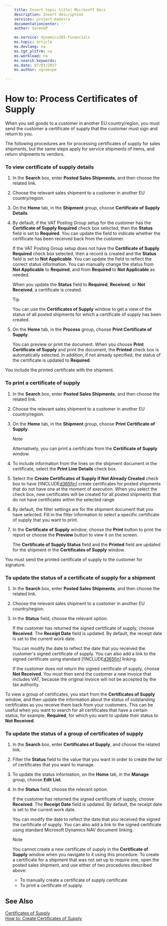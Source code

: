 ```yaml
---
    title: Insert topic title| Microsoft Docs
    description: Insert description
    services: project-madeira
    documentationcenter: ''
    author: SorenGP

    ms.service: dynamics365-financials
    ms.topic: article
    ms.devlang: na
    ms.tgt_pltfrm: na
    ms.workload: na
    ms.search.keywords:
    ms.date: 07/01/2017
    ms.author: sgroespe

---
```

# How to: Process Certificates of Supply
When you sell goods to a customer in another EU country\/region, you must send the customer a certificate of supply that the customer must sign and return to you.  
  
 The following procedures are for processing certificates of supply for sales shipments, but the same steps apply for service shipments of items, and return shipments to vendors.  
  
### To view certificate of supply details  
  
1.  In the **Search** box, enter **Posted Sales Shipments**, and then choose the related link.  
  
2.  Choose the relevant sales shipment to a customer in another EU country\/region.  
  
3.  On the **Home** tab, in the **Shipment** group, choose **Certificate of Supply Details**.  
  
4.  By default, if the VAT Posting Group setup for the customer has the **Certificate of Supply Required** check box selected, then the **Status** field is set to **Required**. You can update the field to indicate whether the certificate has been received back from the customer.  
  
     If the VAT Posting Group setup does not have the **Certificate of Supply Required** check box selected, then a record is created and the **Status** field is set to **Not Applicable**. You can update the field to reflect the correct status information. You can manually change the status from **Not Applicable** to **Required**, and from **Required** to **Not Applicable** as needed.  
  
     When you update the **Status** field to **Required**, **Received**, or **Not Received**, a certificate is created.  
  
    > [!TIP]  
    >  You can use the **Certificates of Supply** window to get a view of the status of all posted shipments for which a certificate of supply has been created.  
  
5.  On the **Home** tab, in the **Process** group, choose **Print Certificate of Supply**.  
  
     You can preview or print the document. When you choose **Print Certificate of Supply** and print the document, the **Printed** check box is automatically selected. In addition, if not already specified, the status of the certificate is updated to **Required**.  
  
 You include the printed certificate with the shipment.  
  
### To print a certificate of supply  
  
1.  In the **Search** box, enter **Posted Sales Shipments**, and then choose the related link.  
  
2.  Choose the relevant sales shipment to a customer in another EU country\/region.  
  
3.  On the **Home** tab, in the **Shipment** group, choose **Print Certificate of Supply**.  
  
    > [!NOTE]  
    >  Alternatively, you can print a certificate from the  **Certificate of Supply** window.  
  
4.  To include information from the lines on the shipment document in the certificate, select the **Print Line Details** check box.  
  
5.  Select the **Create Certificates of Supply if Not Already Created** check box to have [!INCLUDE[d365fin](includes/d365fin_md.md)] create certificates for posted shipments that do not have one at the moment of execution. When you select the check box, new certificates will be created for all posted shipments that do not have certificates within the selected range  
  
6.  By default, the filter settings are for the shipment document that you have selected. Fill in the filter information to select a specific certificate of supply that you want to print.  
  
7.  In the **Certificate of Supply** window, choose the **Print** button to print the report or choose the **Preview** button to view it on the screen.  
  
     The **Certificate of Supply Status** field and the **Printed** field are updated for the shipment in the **Certificates of Supply** window.  
  
 You must send the printed certificate of supply to the customer for signature.  
  
### To update the status of a certificate of supply for a shipment  
  
1.  In the **Search** box, enter **Posted Sales Shipments**, and then choose the related link.  
  
2.  Choose the relevant sales shipment to a customer in another EU country\/region.  
  
3.  In the **Status** field, choose the relevant option.  
  
     If the customer has returned the signed certificate of supply, choose **Received**. The **Receipt Date** field is updated. By default, the receipt date is set to the current work date.  
  
     You can modify the date to reflect the date that you received the customer's signed certificate of supply. You can also add a link to the signed certificate using standard [!INCLUDE[d365fin](includes/d365fin_md.md)] linking.  
  
     If the customer does not return the signed certificate of supply, choose **Not Received**. You must then send the customer a new invoice that includes VAT, because the original invoice will not be accepted by the tax authority.  
  
 To view a group of certificates, you start from the **Certificates of Supply** window, and then update the information about the status of outstanding certificates as you receive them back from your customers. This can be useful when you want to search for all certificates that have a certain status, for example, **Required**, for which you want to update their status to **Not Received**.  
  
### To update the status of a group of certificates of supply  
  
1.  In the **Search** box, enter **Certificates of Supply**, and choose the related link.  
  
2.  Filter the **Status** field to the value that you want in order to create the list of certificates that you want to manage.  
  
3.  To update the status information, on the **Home** tab, in the **Manage** group, choose **Edit List**.  
  
4.  In the **Status** field, choose the relevant option.  
  
     If the customer has returned the signed certificate of supply, choose **Received**. The **Receipt Date** field is updated. By default, the receipt date is set to the current work date.  
  
     You can modify the date to reflect the date that you received the signed the certificate of supply. You can also add a link to the signed certificate using standard Microsoft Dynamics NAV document linking.  
  
    > [!NOTE]  
    >  You cannot create a new certificate of supply in the **Certificate of Supply** window when you navigate to it using this procedure. To create a certificate for a shipment that was not set up to require one, open the posted sales shipment, and use either of two procedures described above:  
    >   
    >  -   To manually create a certificate of supply certificate  
    > -   To print a certificate of supply.  
  
## See Also  
 [Certificates of Supply](../certificates-of-supply.md)   
 [How to: Create Certificates of Supply](../how-to-create-certificates-of-supply.md)